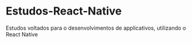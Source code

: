 # Estudos-React-Native
Estudos voltados para o desenvolvimentos de applicativos, utilizando o React Native
